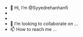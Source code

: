 - 👋 Hi, I’m @Syyedrehanhanfi
- 
- 
- 💞️ I’m looking to collaborate on ...
- 📫 How to reach me ...

<!---
Syyedrehanhanfi/Syyedrehanhanfi is a ✨ special ✨ repository because its `README.md` (this file) appears on your GitHub profile.
You can click the Preview link to take a look at your changes.
--->

